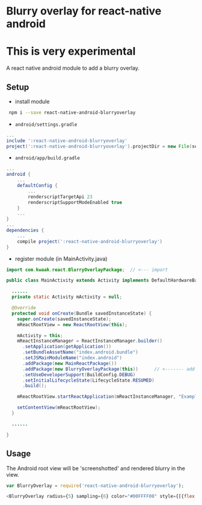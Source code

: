 # Blurry overlay for react-native android

# This is very experimental

A react native android module to add a blurry overlay.

## Setup

* install module

```bash
 npm i --save react-native-android-blurryoverlay
```

* `android/settings.gradle`

```gradle
...
include ':react-native-android-blurryoverlay'
project(':react-native-android-blurryoverlay').projectDir = new File(settingsDir, '../node_modules/react-native-android-blurryoverlay')
```

* `android/app/build.gradle`

```gradle
...
android {
    ...
    defaultConfig {
        ...        
        renderscriptTargetApi 23
        renderscriptSupportModeEnabled true
    }    
    ...
}
...
dependencies {
    ...
    compile project(':react-native-android-blurryoverlay')
}
```

* register module (in MainActivity.java)

```java
import com.kwaak.react.BlurryOverlayPackage;  // <--- import

public class MainActivity extends Activity implements DefaultHardwareBackBtnHandler {

  ......
  private static Activity mActivity = null;

  @Override
  protected void onCreate(Bundle savedInstanceState) {
    super.onCreate(savedInstanceState);
    mReactRootView = new ReactRootView(this);

    mActivity = this;
    mReactInstanceManager = ReactInstanceManager.builder()
      .setApplication(getApplication())
      .setBundleAssetName("index.android.bundle")
      .setJSMainModuleName("index.android")
      .addPackage(new MainReactPackage())
      .addPackage(new BlurryOverlayPackage(this))      // <------- add package, the 'this' is super important
      .setUseDeveloperSupport(BuildConfig.DEBUG)
      .setInitialLifecycleState(LifecycleState.RESUMED)
      .build();

    mReactRootView.startReactApplication(mReactInstanceManager, "ExampleRN", null);

    setContentView(mReactRootView);
  }

  ......

}
```

## Usage

The Android root view will be 'screenshotted' and rendered blurry in the <BlurryOverlay> view.

```js
var BlurryOverlay = require('react-native-android-blurryoverlay');

<BlurryOverlay radius={5} sampling={6} color="#00FFFF00" style={[{flex: 1, position: "absolute", left: 0, top: 0, bottom: 0, right: 0 }]}  />

```
